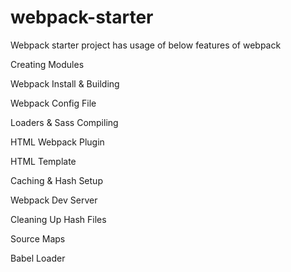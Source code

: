 # webpack-starter

Webpack starter project has usage of below features of webpack

Creating Modules

Webpack Install & Building

Webpack Config File

Loaders & Sass Compiling

HTML Webpack Plugin

HTML Template

Caching & Hash Setup

Webpack Dev Server

Cleaning Up Hash Files

Source Maps

Babel Loader
